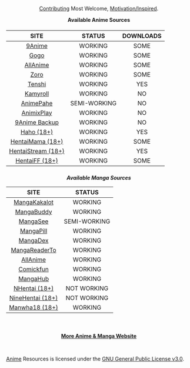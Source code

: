 <div align="center">

[Contributing](https://github.com/HiteshXd/Anime/blob/main/CONTRIBUTING.md) Most Welcome, [Motivation/Inspired](https://github.com/ikx7a/).

**Available Anime Sources**

<h5>

| SITE                                      | STATUS  | DOWNLOADS |
|:-----------------------------------------:|:-------:|:---------:|
| [9Anime](https://9anime.pl)               | WORKING | SOME |
| [Gogo](https://gogoanime.cm)              | WORKING | SOME |
| [AllAnime](https://allanime.site)         | WORKING | SOME |
| [Zoro](https://zoro.to)                   | WORKING | SOME |
| [Tenshi](https://tenshi.moe)              | WORKING | YES  |
| [Kamyroll](https://kamyroll.herokuapp.com)| WORKING | NO   |
| [AnimePahe](https://animepahe.ru)| SEMI-WORKING | NO   |
| [AnimixPlay](https://animixplay.to)       | WORKING | NO  |
| [9Anime Backup](https://animekisa.in)     | WORKING | NO   |
| [Haho (18+)](https://haho.moe)                  | WORKING | YES  |
| [HentaiMama (18+)](https://hentaimama.io)       | WORKING | SOME |
| [HentaiStream (18+)](https://hentaistream.com)  | WORKING | YES  |
| [HentaiFF (18+)](https://hentaiff.com)          | WORKING | SOME |

</h5>
<h5>

**Available Manga Sources**

| SITE                                     | STATUS  |
|:----------------------------------------:|:-------:|
| [MangaKakalot](https://mangakakalot.com)| WORKING |
| [MangaBuddy](https://mangabuddy.com)    | WORKING |
| [MangaSee](https://mangasee123.com)     | SEMI-WORKING |
| [MangaPill](https://mangapill.com)      | WORKING |
| [MangaDex](https://mangadex.org)        | WORKING |
| [MangaReaderTo](https://mangareader.to) | WORKING |
| [AllAnime](https://allanime.site)       | WORKING |
| [Comickfun](https://comick.fun)         | WORKING |
| [MangaHub](https://mangahub.io)         | WORKING |
| [NHentai (18+)](https://nhentai.net)      | NOT WORKING |
| [NineHentai (18+)](https://ninehentai.net)| NOT WORKING |
| [Manwha18 (18+)](https://manhwa18.cc)   | WORKING |

</h5>
</div>
<div align="center">
<br>

[**More Anime & Manga Website**](https://github.com/ikx7a/Anime)

</div>
<br/>

[Anime](https://github.com/ikx7a/Anime) Resources is licensed under the [GNU General Public License v3.0](https://github.com/Hiteshxd/AnimeS/blob/main/LICENSE).
